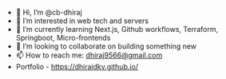 - 👋 Hi, I’m @cb-dhiraj
- 👀 I’m interested in web tech and servers
- 🌱 I’m currently learning Next.js, Github workflows, Terraform, Springboot, Micro-frontends
- 💞️ I’m looking to collaborate on building something new
- 📫 How to reach me: dhiraj9566@gmail.com
- Portfolio - https://dhirajdkv.github.io/

<!---
cb-dhiraj/cb-dhiraj is a ✨ special ✨ repository because its `README.md` (this file) appears on your GitHub profile.
You can click the Preview link to take a look at your changes.
--->
